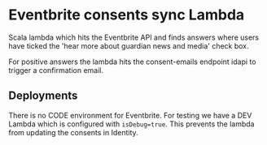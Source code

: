# Eventbrite consents sync Lambda

Scala lambda which hits the Eventbrite API and finds answers where users have ticked the 'hear more about guardian news and media' check box.

For positive answers the lambda hits the consent-emails endpoint idapi to trigger a confirmation email.

## Deployments

There is no CODE environment for Eventbrite. For testing we have a DEV Lambda which is configured with `isDebug=true`. This prevents the lambda
from updating the consents in Identity.
